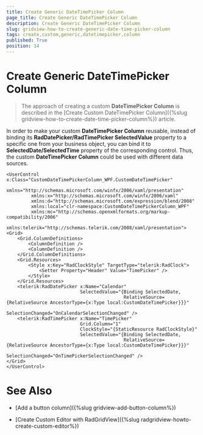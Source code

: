 ```yaml
---
title: Create Generic DateTimePicker Column
page_title: Create Generic DateTimePicker Column
description: Create Generic DateTimePicker Column
slug: gridview-how-to-create-generic-date-time-picker-column
tags: create,custom,generic,datetimepicker,column
published: True
position: 14
---
```


# Create Generic DateTimePicker Column

> The approach of creating a custom __DateTimePicker Column__ is described in the [Create Custom DateTimePicker Column]({%slug gridview-how-to-create-date-time-picker-column%}) article.

In order to make your custom __DateTimePicker Column__ reusable, instead of binding its __RadDatePicker/RadTimePicker SelectedValue__ property to a specific one from your business object, you can bind it to __SelectedDate/SelectedTime__ property of the corresponding control. Thus, the custom __DateTimePicker Column__ could  be used with different data sources. 

	<UserControl x:Class="CustomDateTimePickerColumn_WPF.CustomDateTimePicker"
			 xmlns="http://schemas.microsoft.com/winfx/2006/xaml/presentation"
			 xmlns:x="http://schemas.microsoft.com/winfx/2006/xaml"
			 xmlns:d="http://schemas.microsoft.com/expression/blend/2008"
			 xmlns:local="clr-namespace:CustomDateTimePickerColumn_WPF"
			 xmlns:mc="http://schemas.openxmlformats.org/markup-compatibility/2006"
			 xmlns:telerik="http://schemas.telerik.com/2008/xaml/presentation">
    <Grid>
        <Grid.ColumnDefinitions>
            <ColumnDefinition />
            <ColumnDefinition />
        </Grid.ColumnDefinitions>
        <Grid.Resources>
            <Style x:Key="RadClockStyle" TargetType="telerik:RadClock">
                <Setter Property="Header" Value="TimePicker" />
            </Style>
        </Grid.Resources>
        <telerik:RadDatePicker x:Name="Calendar"
							   SelectedValue="{Binding SelectedDate,
											   RelativeSource={RelativeSource AncestorType={x:Type local:CustomDateTimePicker}}}"
							   SelectionChanged="OnCalendarSelectionChanged" />
        <telerik:RadTimePicker x:Name="TimePicker"
							   Grid.Column="1"
							   ClockStyle="{StaticResource RadClockStyle}"
							   SelectedValue="{Binding SelectedDate,
											   RelativeSource={RelativeSource AncestorType={x:Type local:CustomDateTimePicker}}}"
							   SelectionChanged="OnTimePickerSelectionChanged" />
    </Grid>
	</UserControl>


# See Also
 
 * [Add a button column]({%slug gridview-add-button-column%})

 * [Create Custom Editor with RadGridView]({%slug radgridview-howto-create-custom-editor%})